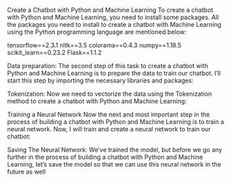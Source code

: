 Create a Chatbot with Python and Machine Learning
To create a chatbot with Python and Machine Learning, you need to install some packages. All the packages you need to install to create a chatbot with Machine Learning using the Python programming language are mentioned below:

tensorflow==2.3.1
nltk==3.5
colorama==0.4.3
numpy==1.18.5
scikit_learn==0.23.2
Flask==1.1.2


Data preparation:
The second step of this task to create a chatbot with Python and Machine Learning is to prepare the data to train our chatbot. I’ll start this step by importing the necessary libraries and packages:

Tokenization:
Now we need to vectorize the data using the Tokenization method to create a chatbot with Python and Machine Learning:

Training a Neural Network
Now the next and most important step in the process of building a chatbot with Python and Machine Learning is to train a neural network. Now, I will train and create a neural network to train our chatbot:

Saving The Neural Network:
We’ve trained the model, but before we go any further in the process of building a chatbot with Python and Machine Learning, let’s save the model so that we can use this neural network in the future as well
